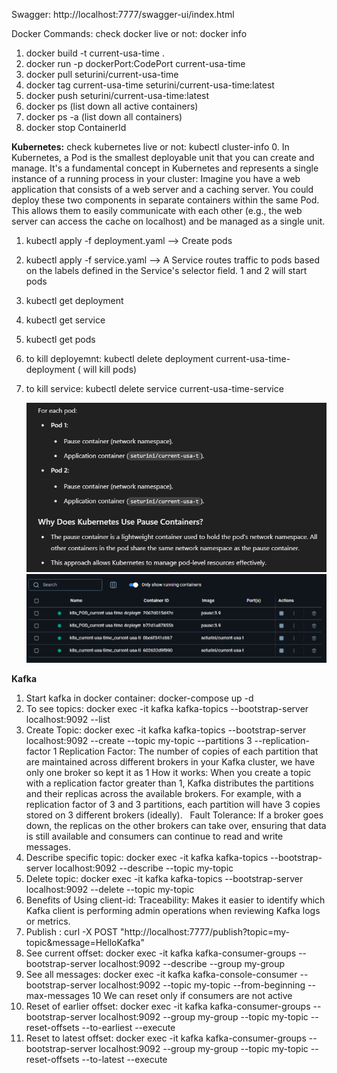 Swagger: http://localhost:7777/swagger-ui/index.html

Docker Commands:
   check docker live or not: docker info
1. docker build -t current-usa-time .
2. docker run -p dockerPort:CodePort current-usa-time
3. docker pull seturini/current-usa-time
4. docker tag current-usa-time seturini/current-usa-time:latest
5. docker push seturini/current-usa-time:latest
6. docker ps (list down all active containers)
7. docker ps -a (list down all containers)
8. docker stop ContainerId

**Kubernetes:**
   check kubernetes live or not: kubectl cluster-info
0. In Kubernetes, a Pod is the smallest deployable unit that you can create and manage. It's a fundamental concept in Kubernetes and represents a single instance of a running process in your cluster:
   Imagine you have a web application that consists of a web server and a caching server. You could deploy these two components in separate containers within the same Pod. This allows them to easily communicate with each other (e.g., the web server can access the cache on localhost) and be managed as a single unit.
1. kubectl apply -f deployment.yaml   --> Create pods
2. kubectl apply -f service.yaml  --> A Service routes traffic to pods based on the labels defined in the Service's selector field.
   1 and 2 will start pods
3. kubectl get deployment
4. kubectl get service
5. kubectl get pods
6. to kill deployemnt: kubectl delete deployment current-usa-time-deployment ( will kill pods)
7. to kill service: kubectl delete service current-usa-time-service

   ![img.png](img.png)
   ![img_1.png](img_1.png)

**Kafka**
1. Start kafka in docker container: docker-compose up -d
2. To see topics: docker exec -it kafka kafka-topics --bootstrap-server localhost:9092 --list
3. Create Topic: docker exec -it kafka kafka-topics --bootstrap-server localhost:9092 --create --topic my-topic --partitions 3 --replication-factor 1
      Replication Factor: The number of copies of each partition that are maintained across different brokers in your Kafka cluster, we have only one broker so kept it as 1
      How it works: When you create a topic with a replication factor greater than 1, Kafka distributes the partitions and their replicas across the available brokers. For example, with a replication factor of 3 and 3 partitions, each partition will have 3 copies stored on 3 different brokers (ideally).   
      Fault Tolerance: If a broker goes down, the replicas on the other brokers can take over, ensuring that data is still available and consumers can continue to read and write messages.
4. Describe specific topic: docker exec -it kafka kafka-topics --bootstrap-server localhost:9092 --describe --topic my-topic
5. Delete topic: docker exec -it kafka kafka-topics --bootstrap-server localhost:9092 --delete --topic my-topic
6. Benefits of Using client-id: 
   Traceability: Makes it easier to identify which Kafka client is performing admin operations when reviewing Kafka logs or metrics.
7. Publish : curl -X POST "http://localhost:7777/publish?topic=my-topic&message=HelloKafka"
8. See current offset: docker exec -it kafka kafka-consumer-groups --bootstrap-server localhost:9092 --describe --group my-group
9. See all messages: docker exec -it kafka kafka-console-consumer --bootstrap-server localhost:9092 --topic my-topic --from-beginning --max-messages 10
   We can reset only if consumers are not active
10. Reset of earlier offset: docker exec -it kafka kafka-consumer-groups --bootstrap-server localhost:9092 --group my-group --topic my-topic --reset-offsets --to-earliest --execute
11. Reset to latest offset: docker exec -it kafka kafka-consumer-groups --bootstrap-server localhost:9092 --group my-group --topic my-topic --reset-offsets --to-latest --execute

